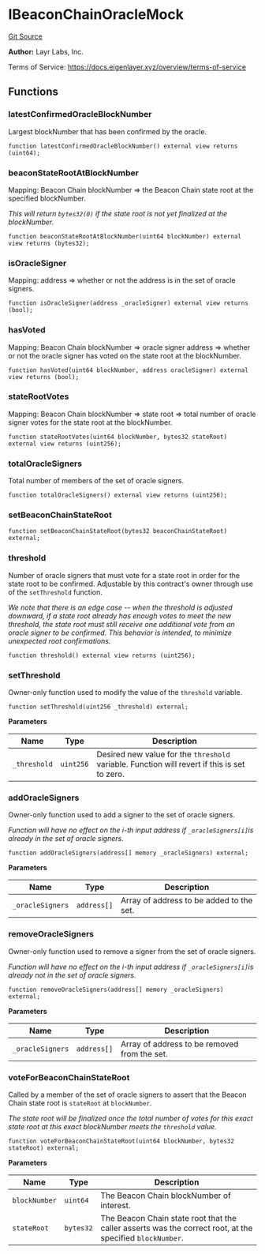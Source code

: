 # IBeaconChainOracleMock
[Git Source](https://github.com/bowenli86/eigenlayer-contracts/blob/0800603ae0e71de6487dd628cace5380fa364f74/src/test/mocks/IBeaconChainOracleMock.sol)

**Author:**
Layr Labs, Inc.

Terms of Service: https://docs.eigenlayer.xyz/overview/terms-of-service


## Functions
### latestConfirmedOracleBlockNumber

Largest blockNumber that has been confirmed by the oracle.


```solidity
function latestConfirmedOracleBlockNumber() external view returns (uint64);
```

### beaconStateRootAtBlockNumber

Mapping: Beacon Chain blockNumber => the Beacon Chain state root at the specified blockNumber.

*This will return `bytes32(0)` if the state root is not yet finalized at the blockNumber.*


```solidity
function beaconStateRootAtBlockNumber(uint64 blockNumber) external view returns (bytes32);
```

### isOracleSigner

Mapping: address => whether or not the address is in the set of oracle signers.


```solidity
function isOracleSigner(address _oracleSigner) external view returns (bool);
```

### hasVoted

Mapping: Beacon Chain blockNumber => oracle signer address => whether or not the oracle signer has voted on the state root at the blockNumber.


```solidity
function hasVoted(uint64 blockNumber, address oracleSigner) external view returns (bool);
```

### stateRootVotes

Mapping: Beacon Chain blockNumber => state root => total number of oracle signer votes for the state root at the blockNumber.


```solidity
function stateRootVotes(uint64 blockNumber, bytes32 stateRoot) external view returns (uint256);
```

### totalOracleSigners

Total number of members of the set of oracle signers.


```solidity
function totalOracleSigners() external view returns (uint256);
```

### setBeaconChainStateRoot


```solidity
function setBeaconChainStateRoot(bytes32 beaconChainStateRoot) external;
```

### threshold

Number of oracle signers that must vote for a state root in order for the state root to be confirmed.
Adjustable by this contract's owner through use of the `setThreshold` function.

*We note that there is an edge case -- when the threshold is adjusted downward, if a state root already has enough votes to meet the *new* threshold,
the state root must still receive one additional vote from an oracle signer to be confirmed. This behavior is intended, to minimize unexpected root confirmations.*


```solidity
function threshold() external view returns (uint256);
```

### setThreshold

Owner-only function used to modify the value of the `threshold` variable.


```solidity
function setThreshold(uint256 _threshold) external;
```
**Parameters**

|Name|Type|Description|
|----|----|-----------|
|`_threshold`|`uint256`|Desired new value for the `threshold` variable. Function will revert if this is set to zero.|


### addOracleSigners

Owner-only function used to add a signer to the set of oracle signers.

*Function will have no effect on the i-th input address if `_oracleSigners[i]`is already in the set of oracle signers.*


```solidity
function addOracleSigners(address[] memory _oracleSigners) external;
```
**Parameters**

|Name|Type|Description|
|----|----|-----------|
|`_oracleSigners`|`address[]`|Array of address to be added to the set.|


### removeOracleSigners

Owner-only function used to remove a signer from the set of oracle signers.

*Function will have no effect on the i-th input address if `_oracleSigners[i]`is already not in the set of oracle signers.*


```solidity
function removeOracleSigners(address[] memory _oracleSigners) external;
```
**Parameters**

|Name|Type|Description|
|----|----|-----------|
|`_oracleSigners`|`address[]`|Array of address to be removed from the set.|


### voteForBeaconChainStateRoot

Called by a member of the set of oracle signers to assert that the Beacon Chain state root is `stateRoot` at `blockNumber`.

*The state root will be finalized once the total number of votes *for this exact state root at this exact blockNumber* meets the `threshold` value.*


```solidity
function voteForBeaconChainStateRoot(uint64 blockNumber, bytes32 stateRoot) external;
```
**Parameters**

|Name|Type|Description|
|----|----|-----------|
|`blockNumber`|`uint64`|The Beacon Chain blockNumber of interest.|
|`stateRoot`|`bytes32`|The Beacon Chain state root that the caller asserts was the correct root, at the specified `blockNumber`.|



